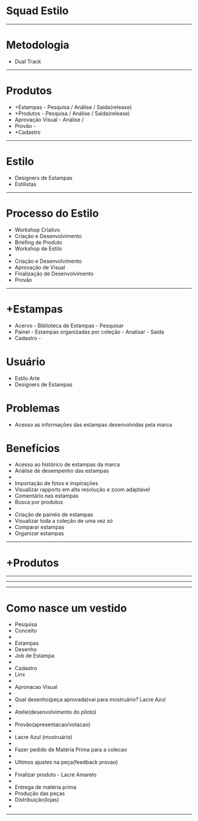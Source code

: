 # Squad Estilo

---

# Metodologia
- Dual Track

---

# Produtos
- +Estampas - Pesquisa / Análise / Saída(release)
- +Produtos - Pesquisa / Análise / Saída(release)
- Aprovação Visual - Análise / 
- Provão - 
- +Cadastro

---

# Estilo
- Designers de Estampas
- Estilistas

---

# Processo do Estilo
- Workshop Criativo
- Criação e Desenvolvimento
- Briefing de Produto
- Workshop de Estilo
- 
- Criação e Desenvolvimento
- Aprovação de Visual
- Finalização de Desenvolvimento
- Provão

---

# +Estampas
- Acervo - Biblioteca de Estampas - Pesquisar
- Painel - Estampas organizadas por coleção - Analisar - Saida
- Cadastro - 

# Usuário
- Estilo Arte
- Designers de Estampas

# Problemas
- Acesso as informações das estampas desenvolvidas pela marca

# Benefícios
- Acesso ao histórico de estampas da marca
- Análise de desempenho das estampas
- 
- Importação de fotos e inspirações
- Visualizar rapports em alta resolução e zoom adaptável
- Comentário nas estampas
- Busca por produtos
- 
- Criação de painéis de estampas 
- Visualizar toda a coleção de uma vez só
- Comparar estampas
- Organizar estampas

---

# +Produtos

---

---

---

# Como nasce um vestido

- Pesquisa
- Conceito
- 
- Estampas
- Desenho
- Job de Estampa
- 
- Cadastro
- Linx
- 
- Aprovacao Visual
- 
- Qual desenho(peça aprovada)vai para mostruário? Lacre Azul
- 
- Atelie(desenvolvimento do piloto)
- 
- Provão(apresentacao/votacao)
- 
- Lacre Azul (mostruário)
- 
- Fazer pedido de Matéria Prima para a colecao
- 
- Ultimos ajustes na peça(feedback provao)
- 
- Finalizar produto - Lacre Amarelo
- 
- Entrega de matéria prima
- Produção das peças
- Distribuição(lojas)
- 

---



